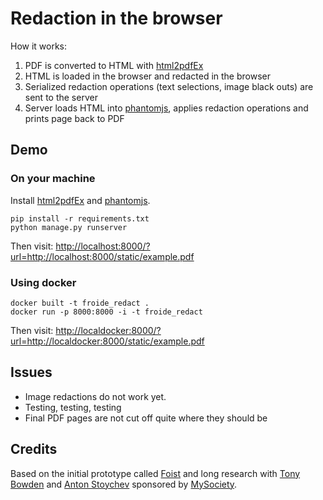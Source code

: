 # Redaction in the browser

How it works:

1. PDF is converted to HTML with [html2pdfEx](https://coolwanglu.github.io/pdf2htmlEX/)
2. HTML is loaded in the browser and redacted in the browser
3. Serialized redaction operations (text selections, image black outs) are sent to the server
4. Server loads HTML into [phantomjs](http://phantomjs.org/), applies redaction operations and prints page back to PDF

## Demo

### On your machine

Install [html2pdfEx](https://coolwanglu.github.io/pdf2htmlEX/) and [phantomjs](http://phantomjs.org/).

    pip install -r requirements.txt
    python manage.py runserver

Then visit:
<http://localhost:8000/?url=http://localhost:8000/static/example.pdf>


### Using docker

    docker built -t froide_redact .
    docker run -p 8000:8000 -i -t froide_redact

Then visit:
<http://localdocker:8000/?url=http://localdocker:8000/static/example.pdf>


## Issues

- Image redactions do not work yet.
- Testing, testing, testing
- Final PDF pages are not cut off quite where they should be


## Credits

Based on the initial prototype called [Foist](https://github.com/obshtestvo/foist) and long research with [Tony Bowden](https://github.com/tmtmtmtm) and [Anton Stoychev](https://github.com/antitoxic) sponsored by [MySociety](https://www.mysociety.org/).

